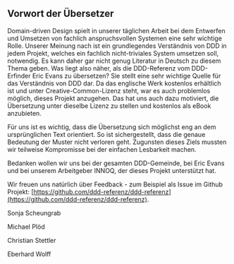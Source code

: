 ## Vorwort der Übersetzer

Domain-driven Design spielt in unserer täglichen Arbeit bei dem
Entwerfen und Umsetzen von fachlich anspruchsvollen Systemen eine sehr
wichtige Rolle. Unserer Meinung nach ist ein grundlegendes Verständnis
von DDD in jedem Projekt, welches ein fachlich nicht-triviales System
umsetzen soll, notwendig. Es kann daher gar nicht genug Literatur in
Deutsch zu diesem Thema geben. Was liegt also näher, als die
DDD-Referenz vom DDD-Erfinder Eric Evans zu übersetzen? Sie stellt
eine sehr wichtige Quelle für das Verständnis von DDD dar. Da das
englische Werk kostenlos erhältlich ist und unter
Creative-Common-Lizenz steht, war es auch problemlos möglich, dieses
Projekt anzugehen. Das hat uns auch dazu motiviert, die Übersetzung
unter dieselbe Lizenz zu stellen und kostenlos als eBook anzubieten.

Für uns ist es wichtig, dass die Übersetzung sich möglichst eng an dem
ursprünglichen Text orientiert. So ist sichergestellt, dass die genaue
Bedeutung der Muster nicht verloren geht. Zugunsten dieses Ziels
mussten wir teilweise Kompromisse bei der einfachen Lesbarkeit machen.

Bedanken wollen wir uns bei der gesamten DDD-Gemeinde, bei Eric Evans
und bei unserem Arbeitgeber INNOQ, der dieses Projekt unterstützt
hat.

Wir freuen uns natürlich über Feedback - zum Beispiel als Issue im
Github Projekt:
[https://github.com/ddd-referenz/ddd-referenz](https://github.com/ddd-referenz/ddd-referenz).

Sonja Scheungrab

Michael Plöd

Christian Stettler

Eberhard Wolff
